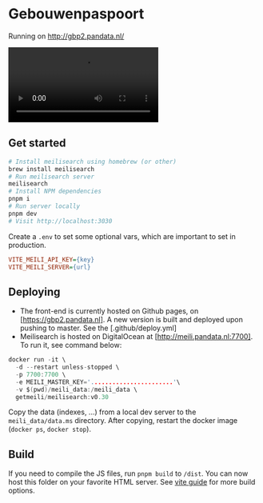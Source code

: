 # Gebouwenpaspoort

Running on http://gbp2.pandata.nl/

<video src="https://user-images.githubusercontent.com/2183313/203753767-f1efe496-2503-4785-ad21-d52223b6975e.mov"></video>

## Get started

```sh
# Install meilisearch using homebrew (or other)
brew install meilisearch
# Run meilisearch server
meilisearch
# Install NPM dependencies
pnpm i
# Run server locally
pnpm dev
# Visit http://localhost:3030
```

Create a `.env` to set some optional vars, which are important to set in production.

```ini
VITE_MEILI_API_KEY={key}
VITE_MEILI_SERVER={url}
```

## Deploying

- The front-end is currently hosted on Github pages, on [https://gbp2.pandata.nl]. A new version is built and deployed upon pushing to master. See the [.github/deploy.yml]
- Meilisearch is hosted on DigitalOcean at [http://meili.pandata.nl:7700]. To run it, see command below:

```h
docker run -it \
  -d --restart unless-stopped \
  -p 7700:7700 \
  -e MEILI_MASTER_KEY='.......................'\
  -v $(pwd)/meili_data:/meili_data \
  getmeili/meilisearch:v0.30
```

Copy the data (indexes, ...) from a local dev server to the `meili_data/data.ms` directory.
After copying, restart the docker image (`docker ps`, `docker stop`).

## Build

If you need to compile the JS files, run `pnpm build` to `/dist`.
You can now host this folder on your favorite HTML server.
See [vite guide](https://vitejs.dev/guide/build.html) for more build options.
